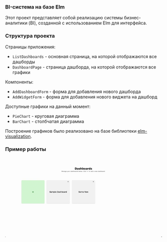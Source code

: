 ### BI-система на базе Elm
Этот проект представляет собой реализацию системы бизнес-аналитики (BI), созданной с использованием Elm для интерфейса.

### Структура проекта
Страницы приложения:
- `ListDashboards` - основная страница, на которой отображаются все дашборды
- `DashboardPage` - страница дашборда, на которой отображаются все графики

Компоненты:
- `AddDashboardForm` - форма для добавления нового дашборда
- `AddWidgetForm` - форма для добавления нового виджета на дашборд

Доступные графики на данный момент:

- `PieChart` - круговая диаграмма
- `BarChart` - столбчатая диаграмма


Построение графиков было реализовано на базе библиотеки [elm-visualization](https://package.elm-lang.org/packages/gampleman/elm-visualization/latest/).

### Пример работы

<p align="center">
  <img src="./data/guide.gif" alt="guide" width="900"/>
</p>

